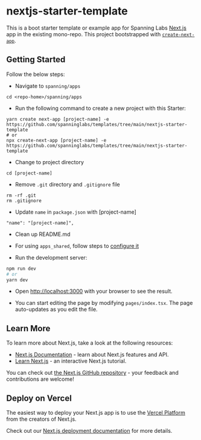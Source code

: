 # nextjs-starter-template

This is a boot starter template or example app for Spanning Labs [Next.js](https://nextjs.org/) app in the existing mono-repo. This project bootstrapped with [`create-next-app`](https://github.com/vercel/next.js/tree/canary/packages/create-next-app).

## Getting Started

Follow the below steps:

- Navigate to `spanning/apps`

```
cd <repo-home>/spanning/apps
```

- Run the following command to create a new project with this Starter:

```
yarn create next-app [project-name] -e https://github.com/spanninglabs/templates/tree/main/nextjs-starter-template
# or
npx create-next-app [project-name] -e https://github.com/spanninglabs/templates/tree/main/nextjs-starter-template
```

- Change to project directory

```
cd [project-name]
```

- Remove `.git` directory and `.gitignore` file

```
rm -rf .git
rm .gitignore
```

- Update `name` in `package.json` with [project-name]

```
"name": "[project-name]",
```

- Clean up README.md

- For using `apps_shared`, follow steps to [configure it](https://github.com/spanninglabs/spanning/tree/feature/ui_library/apps/apps_shared)

- Run the development server:

```bash
npm run dev
# or
yarn dev
```

- Open [http://localhost:3000](http://localhost:3000) with your browser to see the result.

- You can start editing the page by modifying `pages/index.tsx`. The page auto-updates as you edit the file.


## Learn More

To learn more about Next.js, take a look at the following resources:

- [Next.js Documentation](https://nextjs.org/docs) - learn about Next.js features and API.
- [Learn Next.js](https://nextjs.org/learn) - an interactive Next.js tutorial.

You can check out [the Next.js GitHub repository](https://github.com/vercel/next.js/) - your feedback and contributions are welcome!

## Deploy on Vercel

The easiest way to deploy your Next.js app is to use the [Vercel Platform](https://vercel.com/new?utm_medium=default-template&filter=next.js&utm_source=create-next-app&utm_campaign=create-next-app-readme) from the creators of Next.js.

Check out our [Next.js deployment documentation](https://nextjs.org/docs/deployment) for more details.
